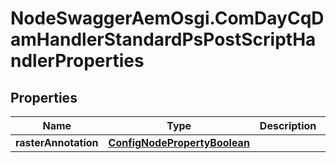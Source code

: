 # NodeSwaggerAemOsgi.ComDayCqDamHandlerStandardPsPostScriptHandlerProperties

## Properties
Name | Type | Description | Notes
------------ | ------------- | ------------- | -------------
**rasterAnnotation** | [**ConfigNodePropertyBoolean**](ConfigNodePropertyBoolean.md) |  | [optional] 


